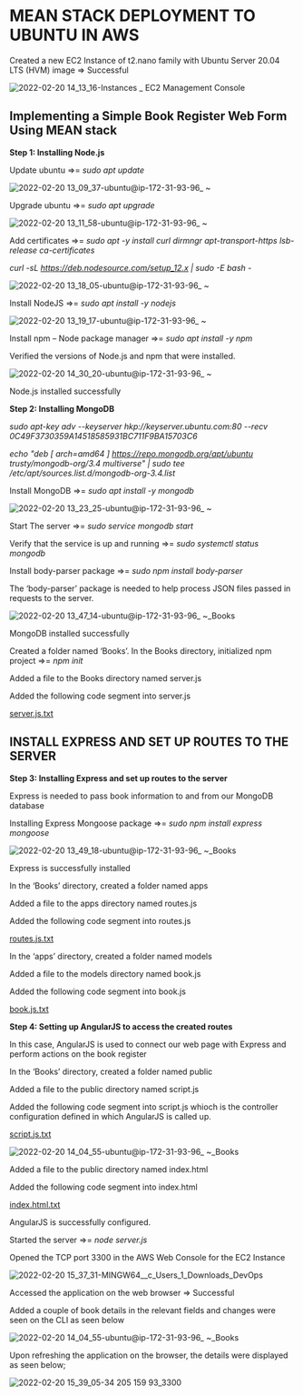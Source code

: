 # MEAN STACK DEPLOYMENT TO UBUNTU IN AWS
Created a new EC2 Instance of t2.nano family with Ubuntu Server 20.04 LTS (HVM) image => Successful

![2022-02-20 14_13_16-Instances _ EC2 Management Console](https://user-images.githubusercontent.com/97810379/154844347-f72bf1a3-a641-436f-ad1a-55ef9d683dd8.jpg)

## Implementing a Simple Book Register Web Form Using MEAN stack
**Step 1: Installing Node.js**

Update ubuntu =>= _sudo apt update_

![2022-02-20 13_09_37-ubuntu@ip-172-31-93-96_ ~](https://user-images.githubusercontent.com/97810379/154844453-d1f4a7b1-2796-4465-8a1f-29e58777617d.jpg)

Upgrade ubuntu =>= _sudo apt upgrade_

![2022-02-20 13_11_58-ubuntu@ip-172-31-93-96_ ~](https://user-images.githubusercontent.com/97810379/154844742-3ee57746-a01a-4b92-830f-8bf5b7bf2635.jpg)

Add certificates =>= _sudo apt -y install curl dirmngr apt-transport-https lsb-release ca-certificates_

_curl -sL https://deb.nodesource.com/setup_12.x | sudo -E bash -_

![2022-02-20 13_18_05-ubuntu@ip-172-31-93-96_ ~](https://user-images.githubusercontent.com/97810379/154844783-4b5ba8c9-20f8-4b7b-9a44-98a733387b67.jpg)

Install NodeJS =>= _sudo apt install -y nodejs_

![2022-02-20 13_19_17-ubuntu@ip-172-31-93-96_ ~](https://user-images.githubusercontent.com/97810379/154844851-6f9c8bce-18ed-4af8-bf50-311198b14d85.jpg)

Install npm – Node package manager =>= _sudo apt install -y npm_

Verified the versions of Node.js and npm that were installed.

![2022-02-20 14_30_20-ubuntu@ip-172-31-93-96_ ~](https://user-images.githubusercontent.com/97810379/154845017-a367746b-b72d-4db7-8f04-5bb4aa225a82.jpg)

Node.js installed successfully

**Step 2: Installing MongoDB**

_sudo apt-key adv --keyserver hkp://keyserver.ubuntu.com:80 --recv 0C49F3730359A14518585931BC711F9BA15703C6_

_echo "deb [ arch=amd64 ] https://repo.mongodb.org/apt/ubuntu trusty/mongodb-org/3.4 multiverse" | sudo tee /etc/apt/sources.list.d/mongodb-org-3.4.list_

Install MongoDB =>= _sudo apt install -y mongodb_

![2022-02-20 13_23_25-ubuntu@ip-172-31-93-96_ ~](https://user-images.githubusercontent.com/97810379/154845251-01a1748f-32ac-4208-9546-7b52de95ab0c.jpg)

Start The server =>= _sudo service mongodb start_

Verify that the service is up and running =>= _sudo systemctl status mongodb_

Install body-parser package =>= _sudo npm install body-parser_

The ‘body-parser’ package is needed to help process JSON files passed in requests to the server.

![2022-02-20 13_47_14-ubuntu@ip-172-31-93-96_ ~_Books](https://user-images.githubusercontent.com/97810379/154845343-5cfb6b94-679f-49e0-ba33-c2b4b1ff3d3b.jpg)

MongoDB installed successfully

Created a folder named ‘Books’. In the Books directory, initialized npm project =>= _npm init_

Added a file to the Books directory named server.js

Added the following code segment into server.js

[server.js.txt](https://github.com/ZeusEdge/MY-DEVOPS-PROJECTS/files/8104105/server.js.txt)

## INSTALL EXPRESS AND SET UP ROUTES TO THE SERVER
**Step 3: Installing Express and set up routes to the server**

Express is needed to pass book information to and from our MongoDB database

Installing Express Mongoose package =>= _sudo npm install express mongoose_

![2022-02-20 13_49_18-ubuntu@ip-172-31-93-96_ ~_Books](https://user-images.githubusercontent.com/97810379/154847660-660f757a-b0d8-4f37-88e5-d97fcbd77f3b.jpg)

Express is successfully installed

In the ‘Books’ directory, created a folder named apps

Added a file to the apps directory named routes.js

Added the following code segment into routes.js

[routes.js.txt](https://github.com/ZeusEdge/MY-DEVOPS-PROJECTS/files/8104155/routes.js.txt)

In the ‘apps’ directory, created a folder named models

Added a file to the models directory named book.js

Added the following code segment into book.js

[book.js.txt](https://github.com/ZeusEdge/MY-DEVOPS-PROJECTS/files/8104162/book.js.txt)

**Step 4: Setting up AngularJS to access the created routes**

In this case, AngularJS is used to connect our web page with Express and perform actions on the book register

In the ‘Books’ directory, created a folder named public

Added a file to the public directory named script.js

Added the following code segment into script.js whioch is the controller configuration defined in which AngularJS is called up.

[script.js.txt](https://github.com/ZeusEdge/MY-DEVOPS-PROJECTS/files/8104170/script.js.txt)

![2022-02-20 14_04_55-ubuntu@ip-172-31-93-96_ ~_Books](https://user-images.githubusercontent.com/97810379/154847691-8701b27d-382c-43c7-ba59-241570fddd10.jpg)

Added a file to the public directory named index.html

Added the following code segment into index.html

[index.html.txt](https://github.com/ZeusEdge/MY-DEVOPS-PROJECTS/files/8104177/index.html.txt)

AngularJS is successfully configured.

Started the server =>= _node server.js_

Opened the TCP port 3300 in the AWS Web Console for the EC2 Instance

![2022-02-20 15_37_31-MINGW64__c_Users_1_Downloads_DevOps](https://user-images.githubusercontent.com/97810379/154847958-0eed09b6-21cc-4061-b648-0a8ab7eb8497.jpg)

Accessed the application on the web browser => Successful

Added a couple of book details in the relevant fields and changes were seen on the CLI as seen below

![2022-02-20 14_04_55-ubuntu@ip-172-31-93-96_ ~_Books](https://user-images.githubusercontent.com/97810379/154848154-05f06b3a-1821-4e23-9ee5-c9817a5a37aa.jpg)

Upon refreshing the application on the browser, the details were displayed as seen below;

![2022-02-20 15_39_05-34 205 159 93_3300](https://user-images.githubusercontent.com/97810379/154848104-36de81ef-ecff-4c12-bcec-a298f946b5b4.jpg)
